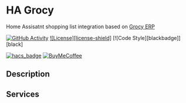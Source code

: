 # HA Grocy

Home Assisatnt shopping list integration based on [Grocy ERP](https://grocy.info/)

[![GitHub Activity][commits-shield]][commits]
[![License][license-shield]](LICENSE.md)
[![Code Style][blackbadge]][black]

[![hacs_badge](https://img.shields.io/badge/HACS-Custom-orange.svg?style=for-the-badge)](https://github.com/custom-components/hacs)
[![BuyMeCoffee][buymecoffeebadge]][buymecoffee]

## Description

## Services

[buymecoffee]: https://www.buymeacoffee.com/cgboJEh
[buymecoffeebadge]: https://img.shields.io/badge/buy%20me%20a%20beer-donate-yellow.svg?style=for-the-badge
[commits-shield]: https://img.shields.io/github/commit-activity/y/arjenvrh/audi_connect_ha?style=for-the-badge
[commits]: https://github.com/arjenvrh/audi_connect_ha/commits/master
[hacs]: https://github.com/custom-components/hacs